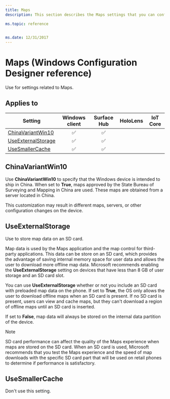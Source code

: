 ```yaml
---
title: Maps
description: This section describes the Maps settings that you can configure in provisioning packages for Windows 10 using Windows Configuration Designer. 

ms.topic: reference
 

ms.date: 12/31/2017
--- 
```


# Maps (Windows Configuration Designer reference) 

Use for settings related to Maps.  

## Applies to 

| Setting   | Windows client | Surface Hub | HoloLens | IoT Core |
| --- | :---: | :---: | :---: | :---: |
| [ChinaVariantWin10](#chinavariantwin10) | ✅  | ✅ |  |  |
| [UseExternalStorage](#useexternalstorage) | ✅  | ✅ |  |  |
| [UseSmallerCache](#usesmallercache) | ✅  | ✅ |  |  | 


## ChinaVariantWin10 

Use **ChinaVariantWin10** to specify that the Windows device is intended to ship in China. When set to **True**, maps approved by the State Bureau of Surveying and Mapping in China are used. These maps are obtained from a server located in China. 

This customization may result in different maps, servers, or other configuration changes on the device. 


## UseExternalStorage 

Use to store map data on an SD card. 

Map data is used by the Maps application and the map control for third-party applications. This data can be store on an SD card, which provides the advantage of saving internal memory space for user data and allows the user to download more offline map data. Microsoft recommends enabling the **UseExternalStorage** setting on devices that have less than 8 GB of user storage and an SD card slot. 

You can use **UseExternalStorage** whether or not you include an SD card with preloaded map data on the phone. If set to **True**, the OS only allows the user to download offline maps when an SD card is present. If no SD card is present, users can view and cache maps, but they can't download a region of offline maps until an SD card is inserted. 

If set to **False**, map data will always be stored on the internal data partition of the device. 

>[!NOTE]
>SD card performance can affect the quality of the Maps experience when maps are stored on the SD card. When an SD card is used, Microsoft recommends that you test the Maps experience and the speed of map downloads with the specific SD card part that will be used on retail phones to determine if performance is satisfactory. 

## UseSmallerCache 

Don't use this setting.
